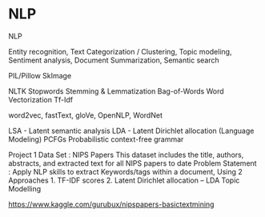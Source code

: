 # NLP
NLP

Entity recognition, 
Text Categorization / Clustering, 
Topic modeling, 
Sentiment analysis, 
Document Summarization, 
Semantic search

PIL/Pillow
SkImage

NLTK
Stopwords
Stemming & Lemmatization
Bag-of-Words
Word Vectorization
Tf-Idf

word2vec, 
fastText, 
gloVe, 
OpenNLP, 
WordNet


LSA - Latent semantic analysis 
LDA - Latent Dirichlet allocation (Language Modeling)
PCFGs Probabilistic context-free grammar


Project 1 
Data Set : NIPS Papers 
This dataset includes the title, authors, abstracts, and extracted text for all NIPS papers to date
Problem Statement : 
Apply NLP skills to extract Keywords/tags within a document, Using 2 Approaches 
	1. TF-IDF scores
	2. Latent Dirichlet allocation – LDA Topic Modelling

https://www.kaggle.com/gurubux/nipspapers-basictextmining








